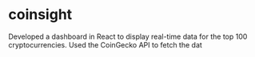 # coinsight
Developed a dashboard in React to display real-time data for the top 100 cryptocurrencies. Used the CoinGecko API to fetch the dat
